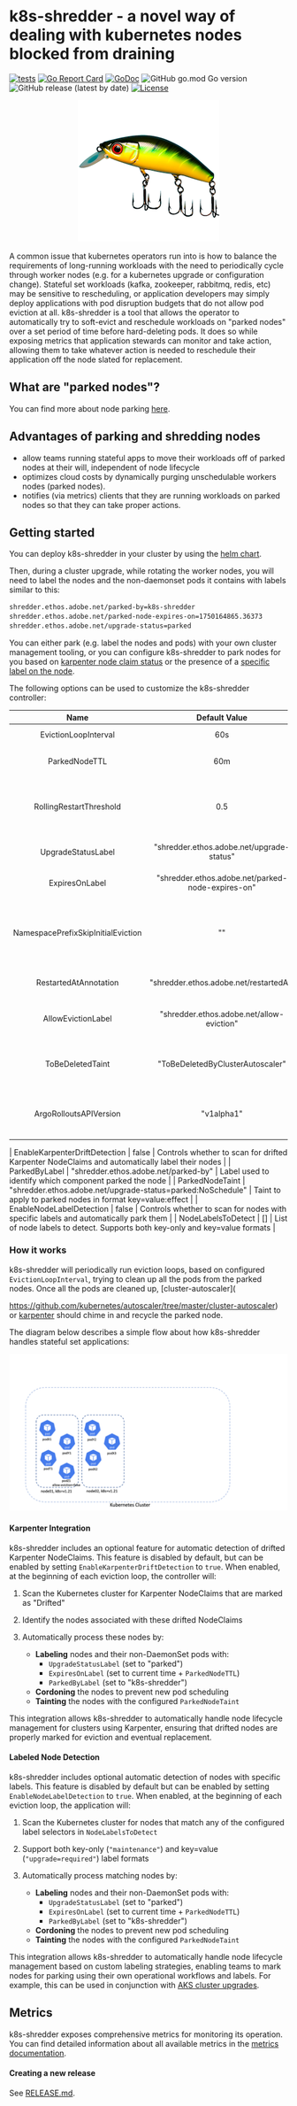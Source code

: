 # k8s-shredder - a novel way of dealing with kubernetes nodes blocked from draining

[![tests](https://github.com/adobe/k8s-shredder/actions/workflows/ci.yaml/badge.svg)](https://github.com/adobe/k8s-shredder/actions/workflows/ci.yaml)
[![Go Report Card](https://goreportcard.com/badge/github.com/adobe/k8s-shredder)](https://goreportcard.com/report/github.com/adobe/k8s-shredder)
[![GoDoc](https://pkg.go.dev/badge/github.com/adobe/k8s-shredder?status.svg)](https://pkg.go.dev/github.com/adobe/k8s-shredder?tab=doc)
![GitHub go.mod Go version](https://img.shields.io/github/go-mod/go-version/adobe/k8s-shredder)
![GitHub release (latest by date)](https://img.shields.io/github/v/release/adobe/k8s-shredder)
[![License](https://img.shields.io/badge/License-Apache_2.0-blue.svg)](https://opensource.org/licenses/Apache-2.0)

<p align="center">
  <img src="docs/shredder_firefly.png" alt="K8s-Shredder project">
</p>

A common issue that kubernetes operators run into is how to balance the requirements of long-running workloads with the need to periodically cycle through worker nodes (e.g. for a kubernetes upgrade or configuration change).  Stateful set workloads (kafka, zookeeper, 
rabbitmq, redis, etc) may be sensitive to rescheduling, or application developers may simply deploy applications with pod disruption budgets that do not allow pod eviction at all.  k8s-shredder is a tool that allows the operator to automatically try to soft-evict and reschedule workloads on "parked nodes" over a set period of time before hard-deleting pods.  It does so while exposing metrics that application stewards can monitor and take action, allowing them to take whatever action is needed to reschedule their application off the node slated for replacement.

## What are "parked nodes"?

You can find more about node parking [here](docs/node-parking.md).

## Advantages of parking and shredding nodes

- allow teams running stateful apps to move their workloads off of parked nodes at their will, independent of node lifecycle
- optimizes cloud costs by dynamically purging unschedulable workers nodes (parked nodes).
- notifies (via metrics) clients that they are running workloads on parked nodes so that they can take proper actions.

## Getting started

You can deploy k8s-shredder in your cluster by using the [helm chart](charts/k8s-shredder).

Then, during a cluster upgrade, while rotating the worker nodes, you will need to label the nodes and the non-daemonset pods it contains with labels similar to this:

```bash
shredder.ethos.adobe.net/parked-by=k8s-shredder
shredder.ethos.adobe.net/parked-node-expires-on=1750164865.36373
shredder.ethos.adobe.net/upgrade-status=parked
```

You can either park (e.g. label the nodes and pods) with your own cluster management tooling, or you can configure k8s-shredder to park nodes for you based on [karpenter node claim status](#karpenter-integration) or the presence of a [specific label on the node](#labeled-node-detection).

The following options can be used to customize the k8s-shredder controller:

| Name                               | Default Value                                               | Description                                                                                          |
| :--------------------------------: | :---------------------------------------------------------: | :--------------------------------------------------------------------------------------------------: |
| EvictionLoopInterval               | 60s                                                         | How often to run the eviction loop process                                                           |
| ParkedNodeTTL                      | 60m                                                         | Time a node can be parked before starting force eviction process                                     |
| RollingRestartThreshold            | 0.5                                                         | How much time(percentage) should pass from ParkedNodeTTL before starting the rollout restart process |
| UpgradeStatusLabel                 | "shredder.ethos.adobe.net/upgrade-status"                   | Label used for the identifying parked nodes                                                          |
| ExpiresOnLabel                     | "shredder.ethos.adobe.net/parked-node-expires-on"           | Label used for identifying the TTL for parked nodes                                                  |
| NamespacePrefixSkipInitialEviction | ""                                                          | For pods in namespaces having this prefix proceed directly with a rollout restart without waiting for the RollingRestartThreshold |
| RestartedAtAnnotation              | "shredder.ethos.adobe.net/restartedAt"                      | Annotation name used to mark a controller object for rollout restart                                 |
| AllowEvictionLabel                 | "shredder.ethos.adobe.net/allow-eviction"                   | Label used for skipping evicting pods that have explicitly set this label on false                   |
| ToBeDeletedTaint                   | "ToBeDeletedByClusterAutoscaler"                            | Node taint used for skipping a subset of parked nodes that are already handled by cluster-autoscaler |
| ArgoRolloutsAPIVersion             | "v1alpha1"                                                  | API version from `argoproj.io` API group to be used while handling Argo Rollouts objects             |

| EnableKarpenterDriftDetection      | false                                                       | Controls whether to scan for drifted Karpenter NodeClaims and automatically label their nodes        |
| ParkedByLabel                      | "shredder.ethos.adobe.net/parked-by"                        | Label used to identify which component parked the node                                               |
| ParkedNodeTaint                    | "shredder.ethos.adobe.net/upgrade-status=parked:NoSchedule" | Taint to apply to parked nodes in format key=value:effect                                            |
| EnableNodeLabelDetection           | false                                                       | Controls whether to scan for nodes with specific labels and automatically park them                  |
| NodeLabelsToDetect                 | []                                                          | List of node labels to detect. Supports both key-only and key=value formats                          |

### How it works

k8s-shredder will periodically run eviction loops, based on configured `EvictionLoopInterval`, trying to clean up all the pods from the parked nodes. Once all the pods are cleaned up, [cluster-autoscaler](

https://github.com/kubernetes/autoscaler/tree/master/cluster-autoscaler) or [karpenter](https://github.com/kubernetes-sigs/karpenter) should chime in and recycle the parked node.

The diagram below describes a simple flow about how k8s-shredder handles stateful set applications:

<img src="docs/k8s-shredder.gif" alt="K8s-Shredder project"/>

#### Karpenter Integration

k8s-shredder includes an optional feature for automatic detection of drifted Karpenter NodeClaims. This feature is disabled by default, but can be enabled by setting `EnableKarpenterDriftDetection` to `true`. When enabled, at the beginning of each eviction loop, the controller will:

1. Scan the Kubernetes cluster for Karpenter NodeClaims that are marked as "Drifted"
2. Identify the nodes associated with these drifted NodeClaims
3. Automatically process these nodes by:

   - **Labeling** nodes and their non-DaemonSet pods with:
       - `UpgradeStatusLabel` (set to "parked") 
       - `ExpiresOnLabel` (set to current time + `ParkedNodeTTL`)
       - `ParkedByLabel` (set to "k8s-shredder")
   - **Cordoning** the nodes to prevent new pod scheduling
   - **Tainting** the nodes with the configured `ParkedNodeTaint`

This integration allows k8s-shredder to automatically handle node lifecycle management for clusters using Karpenter, ensuring that drifted nodes are properly marked for eviction and eventual replacement.

#### Labeled Node Detection

k8s-shredder includes optional automatic detection of nodes with specific labels. This feature is disabled by default but can be enabled by setting `EnableNodeLabelDetection` to `true`. When enabled, at the beginning of each eviction loop, the application will:

1. Scan the Kubernetes cluster for nodes that match any of the configured label selectors in `NodeLabelsToDetect`
2. Support both key-only (`"maintenance"`) and key=value (`"upgrade=required"`) label formats
3. Automatically process matching nodes by:

   - **Labeling** nodes and their non-DaemonSet pods with:
       - `UpgradeStatusLabel` (set to "parked") 
       - `ExpiresOnLabel` (set to current time + `ParkedNodeTTL`)
       - `ParkedByLabel` (set to "k8s-shredder")
   - **Cordoning** the nodes to prevent new pod scheduling
   - **Tainting** the nodes with the configured `ParkedNodeTaint`

This integration allows k8s-shredder to automatically handle node lifecycle management based on custom labeling strategies, enabling teams to mark nodes for parking using their own operational workflows and labels.  For example, this can be used in conjunction with [AKS cluster upgrades](https://learn.microsoft.com/en-us/azure/aks/upgrade-cluster#set-new-cordon-behavior).

## Metrics

k8s-shredder exposes comprehensive metrics for monitoring its operation. You can find detailed information about all available metrics in the [metrics documentation](docs/metrics.md).

#### Creating a new release

See [RELEASE.md](RELEASE.md).